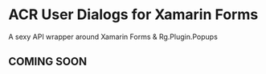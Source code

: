 ﻿# ACR User Dialogs for Xamarin Forms

A sexy API wrapper around Xamarin Forms & Rg.Plugin.Popups

## COMING SOON